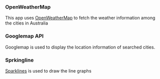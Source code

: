 ### OpenWeatherMap

This app uses [OpenWeatherMap](https://openweathermap.org/api) to fetch the weather information among the cities in Australia

### Googlemap API

Googlemap is used to display the location information of searched cities.

### Sprkingline

[Sparklines](http://borisyankov.github.io/react-sparklines/) is used to draw the line graphs

